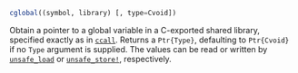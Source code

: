 ```julia
cglobal((symbol, library) [, type=Cvoid])
```

Obtain a pointer to a global variable in a C-exported shared library, specified exactly as in [`ccall`](@ref). Returns a `Ptr{Type}`, defaulting to `Ptr{Cvoid}` if no `Type` argument is supplied. The values can be read or written by [`unsafe_load`](@ref) or [`unsafe_store!`](@ref), respectively.
